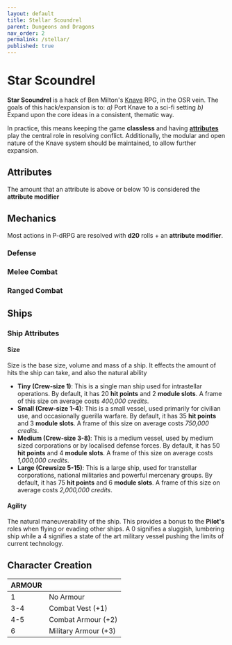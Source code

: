 ```yaml
---
layout: default
title: Stellar Scoundrel
parent: Dungeons and Dragons
nav_order: 2
permalink: /stellar/
published: true
---
```


# Star Scoundrel
**Star Scoundrel** is a hack of Ben Milton's [Knave](https://www.drivethrurpg.com/product/250888/Knave) RPG, in the OSR vein. The goals of this hack/expansion is to: 
*a)* Port Knave to a sci-fi setting
*b)* Expand upon the core ideas in a consistent, thematic way.

In practice, this means keeping the game __classless__ and having __[attributes](#ATTRIBUTES)__ play the central role in resolving conflict. Additionally, the modular and open nature of the Knave system should be maintained, to allow further expansion.

## Attributes
The amount that an attribute is above or below 10 is considered the **attribute modifier**

## Mechanics
Most actions in P-dRPG are resolved with __d20__ rolls + an __attribute modifier__.

### Defense

### Melee Combat

### Ranged Combat

## Ships

### Ship Attributes

#### Size
Size is the base size, volume and mass of a ship. It effects the amount of hits the ship can take, and also the natural ability
- **Tiny (Crew-size 1)**: This is a single man ship used for intrastellar operations. By default, it has 20 **hit points** and 2 **module slots**. A frame of this size on average costs *400,000 credits*.
- **Small (Crew-size 1-4)**: This is a small vessel, used primarily for civilian use, and occasionally guerilla warfare. By default, it has 35 **hit points** and 3 **module slots**. A frame of this size on average costs *750,000 credits*.
- **Medium (Crew-size 3-8)**: This is a medium vessel, used by medium sized corporations or by localised defense forces. By default, it has 50 **hit points** and 4 **module slots**. A frame of this size on average costs *1,000,000 credits*.
- **Large (Crewsize 5-15)**: This is a large ship, used for transtellar corporations, national militaries and powerful mercenary groups. By default, it has 75 **hit points** and 6 **module slots**. A frame of this size on average costs  *2,000,000 credits*.

#### Agility
The natural maneuverability of the ship. This provides a bonus to the **Pilot's** roles when flying or evading other ships.
A 0 signifies a sluggish, lumbering ship while a 4 signifies a state of the art military vessel pushing the limits of current technology.

####

## Character Creation

| ARMOUR 	|                      	|
|--------	|----------------------	|
| 1      	| No Armour            	|
| 3-4    	|  Combat Vest (+1)    	|
|  4-5   	|  Combat Armour (+2)  	|
| 6      	| Military Armour (+3) 	|
